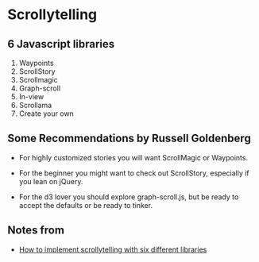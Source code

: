 # Scrollytelling

## 6 Javascript libraries

1. Waypoints
2. ScrollStory
3. Scrollmagic
4. Graph-scroll
5. In-view
6. Scrollama
7. Create your own

## Some Recommendations by Russell Goldenberg

- For highly customized stories you will want ScrollMagic or Waypoints.

- For the beginner you might want to check out ScrollStory, especially if you lean on jQuery.

- For the d3 lover you should explore graph-scroll.js, but be ready to accept the defaults or be ready to tinker.

## Notes from

- [How to implement scrollytelling with six different libraries](https://pudding.cool/process/how-to-implement-scrollytelling/)